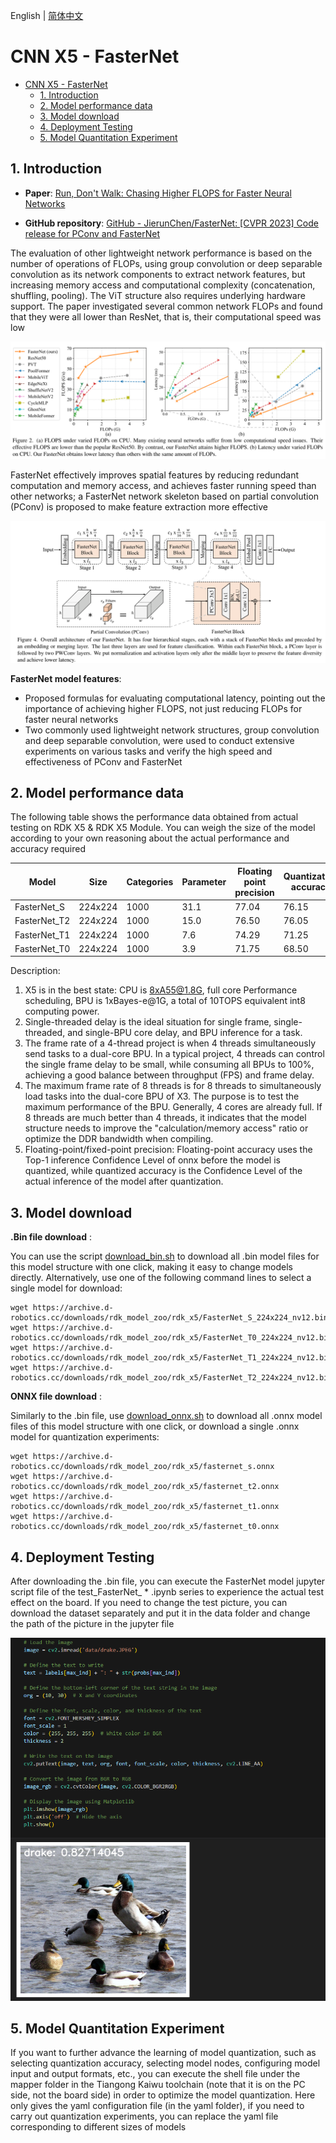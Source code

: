 English | [简体中文](./README_cn.md)

# CNN X5 - FasterNet

- [CNN X5 - FasterNet](#cnn-x5---fasternet)
  - [1. Introduction](#1-introduction)
  - [2. Model performance data](#2-model-performance-data)
  - [3. Model download](#3-model-download)
  - [4. Deployment Testing](#4ment-testing)
  - [5. Model Quantitation Experiment](#5-model-quantitation-experiment)


## 1. Introduction

- **Paper**: [Run, Don't Walk: Chasing Higher FLOPS for Faster Neural Networks](http://arxiv.org/abs/2303.03667)

- **GitHub repository**: [GitHub - JierunChen/FasterNet: [CVPR 2023] Code release for PConv and FasterNet](https://github.com/JierunChen/FasterNet)

The evaluation of other lightweight network performance is based on the number of operations of FLOPs, using group convolution or deep separable convolution as its network components to extract network features, but increasing memory access and computational complexity (concatenation, shuffling, pooling). The ViT structure also requires underlying hardware support. The paper investigated several common network FLOPs and found that they were all lower than ResNet, that is, their computational speed was low

![](./data/FLOPs%20of%20Nets.png)

FasterNet effectively improves spatial features by reducing redundant computation and memory access, and achieves faster running speed than other networks; a FasterNet network skeleton based on partial convolution (PConv) is proposed to make feature extraction more effective

![](./data/FasterNet_architecture.png)


**FasterNet model features**:

- Proposed formulas for evaluating computational latency, pointing out the importance of achieving higher FLOPS, not just reducing FLOPs for faster neural networks
- Two commonly used lightweight network structures, group convolution and deep separable convolution, were used to conduct extensive experiments on various tasks and verify the high speed and effectiveness of PConv and FasterNet


## 2. Model performance data

The following table shows the performance data obtained from actual testing on RDK X5 & RDK X5 Module. You can weigh the size of the model according to your own reasoning about the actual performance and accuracy required


| Model        | Size    | Categories | Parameter | Floating point precision | Quantization accuracy | Latency/throughput (single-threaded) | Latency/throughput (multi-threaded) | Frame rate(FPS) |
| ------------ | ------- | ---------- | --------- | ------------------------ | --------------------- | ------------------------------------ | ----------------------------------- | --------------- |
| FasterNet_S  | 224x224 | 1000 | 31.1   | 77.04 | 76.15 | 6.73        | 24.34       | 162.83  |
| FasterNet_T2 | 224x224 | 1000 | 15.0   | 76.50 | 76.05 | 3.39        | 11.56       | 342.48  |
| FasterNet_T1 | 224x224 | 1000 | 7.6    | 74.29 | 71.25 | 1.96        | 5.58        | 708.40  |
| FasterNet_T0 | 224x224 | 1000 | 3.9    | 71.75 | 68.50 | 1.41        | 3.48        | 1135.13 |


Description:
1. X5 is in the best state: CPU is 8xA55@1.8G, full core Performance scheduling, BPU is 1xBayes-e@1G, a total of 10TOPS equivalent int8 computing power.
2. Single-threaded delay is the ideal situation for single frame, single-threaded, and single-BPU core delay, and BPU inference for a task.
3. The frame rate of a 4-thread project is when 4 threads simultaneously send tasks to a dual-core BPU. In a typical project, 4 threads can control the single frame delay to be small, while consuming all BPUs to 100%, achieving a good balance between throughput (FPS) and frame delay.
4. The maximum frame rate of 8 threads is for 8 threads to simultaneously load tasks into the dual-core BPU of X3. The purpose is to test the maximum performance of the BPU. Generally, 4 cores are already full. If 8 threads are much better than 4 threads, it indicates that the model structure needs to improve the "calculation/memory access" ratio or optimize the DDR bandwidth when compiling.
5. Floating-point/fixed-point precision: Floating-point accuracy uses the Top-1 inference Confidence Level of onnx before the model is quantized, while quantized accuracy is the Confidence Level of the actual inference of the model after quantization.


## 3. Model download

**.Bin file download** :

You can use the script [download_bin.sh](./model/download_bin.sh) to download all .bin model files for this model structure with one click, making it easy to change models directly. Alternatively, use one of the following command lines to select a single model for download:

```shell
wget https://archive.d-robotics.cc/downloads/rdk_model_zoo/rdk_x5/FasterNet_S_224x224_nv12.bin
wget https://archive.d-robotics.cc/downloads/rdk_model_zoo/rdk_x5/FasterNet_T0_224x224_nv12.bin
wget https://archive.d-robotics.cc/downloads/rdk_model_zoo/rdk_x5/FasterNet_T1_224x224_nv12.bin
wget https://archive.d-robotics.cc/downloads/rdk_model_zoo/rdk_x5/FasterNet_T2_224x224_nv12.bin
```

**ONNX file download** :

Similarly to the .bin file, use [download_onnx.sh](./model/download_onnx.sh) to download all .onnx model files of this model structure with one click, or download a single .onnx model for quantization experiments:

```shell
wget https://archive.d-robotics.cc/downloads/rdk_model_zoo/rdk_x5/fasternet_s.onnx
wget https://archive.d-robotics.cc/downloads/rdk_model_zoo/rdk_x5/fasternet_t2.onnx
wget https://archive.d-robotics.cc/downloads/rdk_model_zoo/rdk_x5/fasternet_t1.onnx
wget https://archive.d-robotics.cc/downloads/rdk_model_zoo/rdk_x5/fasternet_t0.onnx
```

## 4. Deployment Testing

After downloading the .bin file, you can execute the FasterNet model jupyter script file of the test_FasterNet_ * .ipynb series to experience the actual test effect on the board. If you need to change the test picture, you can download the dataset separately and put it in the data folder and change the path of the picture in the jupyter file

![alt text](./data/inference.png)

## 5. Model Quantitation Experiment

If you want to further advance the learning of model quantization, such as selecting quantization accuracy, selecting model nodes, configuring model input and output formats, etc., you can execute the shell file under the mapper folder in the Tiangong Kaiwu toolchain (note that it is on the PC side, not the board side) in order to optimize the model quantization. Here only gives the yaml configuration file (in the yaml folder), if you need to carry out quantization experiments, you can replace the yaml file corresponding to different sizes of models